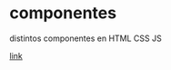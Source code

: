 # componentes
distintos componentes en HTML CSS JS


[link](https://jsemalvarez.github.io/componentes/)